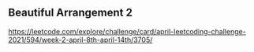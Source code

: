 ## Beautiful Arrangement 2
https://leetcode.com/explore/challenge/card/april-leetcoding-challenge-2021/594/week-2-april-8th-april-14th/3705/
